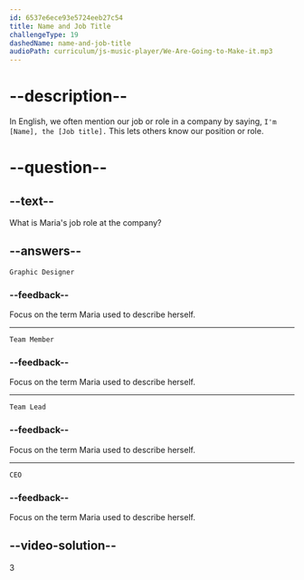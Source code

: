 ```yaml
---
id: 6537e6ece93e5724eeb27c54
title: Name and Job Title
challengeType: 19
dashedName: name-and-job-title
audioPath: curriculum/js-music-player/We-Are-Going-to-Make-it.mp3
---
```


# --description--

In English, we often mention our job or role in a company by saying, `I'm [Name], the [Job title].` This lets others know our position or role.

# --question--

## --text--

What is Maria's job role at the company?

## --answers--

`Graphic Designer`

### --feedback--

Focus on the term Maria used to describe herself.

---

`Team Member`

### --feedback--

Focus on the term Maria used to describe herself.

---

`Team Lead`

### --feedback--

Focus on the term Maria used to describe herself.

---

`CEO`

### --feedback--

Focus on the term Maria used to describe herself.

## --video-solution--

3
